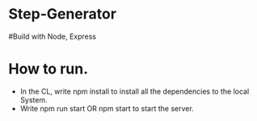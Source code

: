 # Step-Generator

#Build with 
Node, Express

# How to run.

- In the CL, write npm install to install all the dependencies to the local System.
- Write npm run start OR npm start to start the server.
